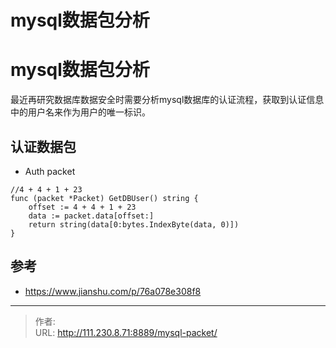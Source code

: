 # mysql数据包分析


<!--more-->
# mysql数据包分析
最近再研究数据库数据安全时需要分析mysql数据库的认证流程，获取到认证信息中的用户名来作为用户的唯一标识。
## 认证数据包
- Auth packet
```golang
//4 + 4 + 1 + 23
func (packet *Packet) GetDBUser() string {
    offset := 4 + 4 + 1 + 23
    data := packet.data[offset:]
    return string(data[0:bytes.IndexByte(data, 0)])
}
```

## 参考
- https://www.jianshu.com/p/76a078e308f8


---

> 作者:   
> URL: http://111.230.8.71:8889/mysql-packet/  

